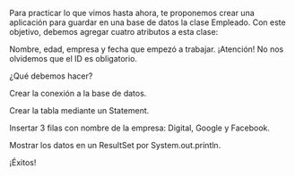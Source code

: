 Para practicar lo que vimos hasta ahora, te proponemos crear una aplicación para guardar en una base de datos la clase Empleado. Con este objetivo, debemos agregar cuatro atributos a esta clase:

Nombre, edad, empresa y fecha que empezó a trabajar.
¡Atención! No nos olvidemos que el ID es obligatorio.

¿Qué debemos hacer?

Crear la conexión a la base de datos.

Crear la tabla mediante un Statement.

Insertar 3 filas con nombre de la empresa: Digital, Google y Facebook.

Mostrar los datos en un ResultSet por System.out.println.

¡Éxitos!